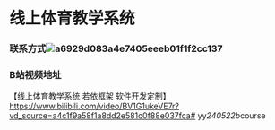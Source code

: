 # 线上体育教学系统



### 联系方式![a6929d083a4e7405eeeb01f1f2cc137](./assets/a6929d083a4e7405eeeb01f1f2cc137.jpg)





### B站视频地址

【线上体育教学系统 若依框架 软件开发定制】https://www.bilibili.com/video/BV1G1ukeVE7r?vd_source=a4c1f9a58f1a8dd2e581c0f88e037fca#   y y _ 2 4 0 5 2 2 b _ c o u r s e  
 